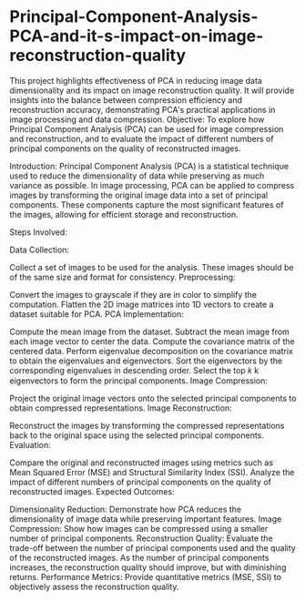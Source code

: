 # Principal-Component-Analysis-PCA-and-it-s-impact-on-image-reconstruction-quality
This project highlights effectiveness of PCA in reducing image data dimensionality and its impact on image reconstruction quality. It will provide insights into the balance between compression efficiency and reconstruction accuracy, demonstrating PCA's practical applications in image processing and data compression.
Objective:
To explore how Principal Component Analysis (PCA) can be used for image compression and reconstruction, and to evaluate the impact of different numbers of principal components on the quality of reconstructed images.

Introduction:
Principal Component Analysis (PCA) is a statistical technique used to reduce the dimensionality of data while preserving as much variance as possible. In image processing, PCA can be applied to compress images by transforming the original image data into a set of principal components. These components capture the most significant features of the images, allowing for efficient storage and reconstruction.

Steps Involved:

Data Collection:

Collect a set of images to be used for the analysis. These images should be of the same size and format for consistency.
Preprocessing:

Convert the images to grayscale if they are in color to simplify the computation.
Flatten the 2D image matrices into 1D vectors to create a dataset suitable for PCA.
PCA Implementation:

Compute the mean image from the dataset.
Subtract the mean image from each image vector to center the data.
Compute the covariance matrix of the centered data.
Perform eigenvalue decomposition on the covariance matrix to obtain the eigenvalues and eigenvectors.
Sort the eigenvectors by the corresponding eigenvalues in descending order.
Select the top 
𝑘
k eigenvectors to form the principal components.
Image Compression:

Project the original image vectors onto the selected principal components to obtain compressed representations.
Image Reconstruction:

Reconstruct the images by transforming the compressed representations back to the original space using the selected principal components.
Evaluation:

Compare the original and reconstructed images using metrics such as Mean Squared Error (MSE) and Structural Similarity Index (SSI).
Analyze the impact of different numbers of principal components on the quality of reconstructed images.
Expected Outcomes:

Dimensionality Reduction: Demonstrate how PCA reduces the dimensionality of image data while preserving important features.
Image Compression: Show how images can be compressed using a smaller number of principal components.
Reconstruction Quality: Evaluate the trade-off between the number of principal components used and the quality of the reconstructed images. As the number of principal components increases, the reconstruction quality should improve, but with diminishing returns.
Performance Metrics: Provide quantitative metrics (MSE, SSI) to objectively assess the reconstruction quality.
